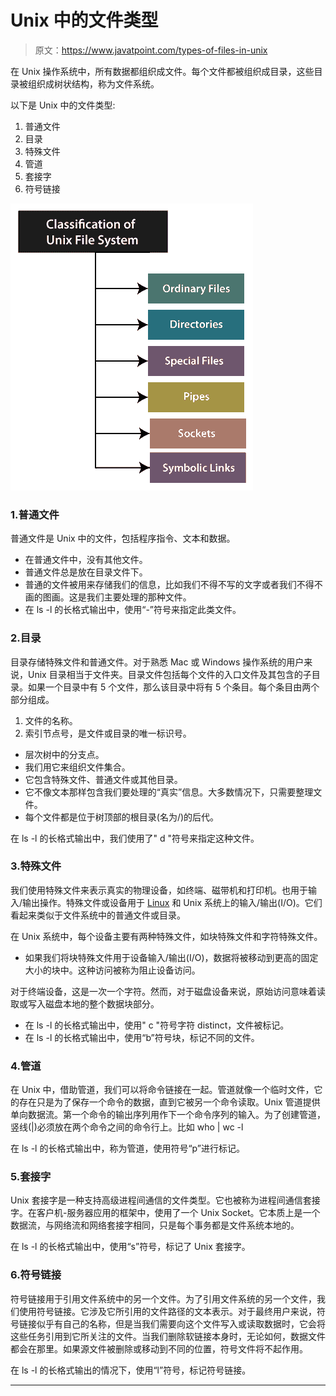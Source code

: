 # Unix 中的文件类型

> 原文：<https://www.javatpoint.com/types-of-files-in-unix>

在 Unix 操作系统中，所有数据都组织成文件。每个文件都被组织成目录，这些目录被组织成树状结构，称为文件系统。

以下是 Unix 中的文件类型:

1.  普通文件
2.  目录
3.  特殊文件
4.  管道
5.  套接字
6.  符号链接

![Types of Files in Unix](img/614dc7a46ce7b94ee8a13463ef837096.png)

### 1.普通文件

普通文件是 Unix 中的文件，包括程序指令、文本和数据。

*   在普通文件中，没有其他文件。
*   普通文件总是放在目录文件下。
*   普通的文件被用来存储我们的信息，比如我们不得不写的文字或者我们不得不画的图画。这是我们主要处理的那种文件。
*   在 ls -l 的长格式输出中，使用“-”符号来指定此类文件。

### 2.目录

目录存储特殊文件和普通文件。对于熟悉 Mac 或 Windows 操作系统的用户来说，Unix 目录相当于文件夹。目录文件包括每个文件的入口文件及其包含的子目录。如果一个目录中有 5 个文件，那么该目录中将有 5 个条目。每个条目由两个部分组成。

1.  文件的名称。
2.  索引节点号，是文件或目录的唯一标识号。

*   层次树中的分支点。
*   我们用它来组织文件集合。
*   它包含特殊文件、普通文件或其他目录。
*   它不像文本那样包含我们要处理的“真实”信息。大多数情况下，只需要整理文件。
*   每个文件都是位于树顶部的根目录(名为/)的后代。

在 ls -l 的长格式输出中，我们使用了" d "符号来指定这种文件。

### 3.特殊文件

我们使用特殊文件来表示真实的物理设备，如终端、磁带机和打印机。也用于输入/输出操作。特殊文件或设备用于 [Linux](https://www.javatpoint.com/linux-tutorial) 和 Unix 系统上的输入/输出(I/O)。它们看起来类似于文件系统中的普通文件或目录。

在 Unix 系统中，每个设备主要有两种特殊文件，如块特殊文件和字符特殊文件。

*   如果我们将块特殊文件用于设备输入/输出(I/O)，数据将被移动到更高的固定大小的块中。这种访问被称为阻止设备访问。

对于终端设备，这是一次一个字符。然而，对于磁盘设备来说，原始访问意味着读取或写入磁盘本地的整个数据块部分。

*   在 ls -l 的长格式输出中，使用" c "符号字符 distinct，文件被标记。
*   在 ls -l 的长格式输出中，使用“b”符号块，标记不同的文件。

### 4.管道

在 Unix 中，借助管道，我们可以将命令链接在一起。管道就像一个临时文件，它的存在只是为了保存一个命令的数据，直到它被另一个命令读取。Unix 管道提供单向数据流。第一个命令的输出序列用作下一个命令序列的输入。为了创建管道，竖线(|)必须放在两个命令之间的命令行上。比如 who | wc -l

在 ls -l 的长格式输出中，称为管道，使用符号“p”进行标记。

### 5.套接字

Unix 套接字是一种支持高级进程间通信的文件类型。它也被称为进程间通信套接字。在客户机-服务器应用的框架中，使用了一个 Unix Socket。它本质上是一个数据流，与网络流和网络套接字相同，只是每个事务都是文件系统本地的。

在 ls -l 的长格式输出中，使用“s”符号，标记了 Unix 套接字。

### 6.符号链接

符号链接用于引用文件系统中的另一个文件。为了引用文件系统的另一个文件，我们使用符号链接。它涉及它所引用的文件路径的文本表示。对于最终用户来说，符号链接似乎有自己的名称，但是当我们需要向这个文件写入或读取数据时，它会将这些任务引用到它所关注的文件。当我们删除软链接本身时，无论如何，数据文件都会在那里。如果源文件被删除或移动到不同的位置，符号文件将不起作用。

在 ls -l 的长格式输出的情况下，使用“l”符号，标记符号链接。

* * *